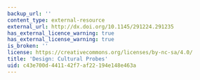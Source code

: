 ```yaml
---
backup_url: ''
content_type: external-resource
external_url: http://dx.doi.org/10.1145/291224.291235
has_external_licence_warning: true
has_external_license_warning: true
is_broken: ''
license: https://creativecommons.org/licenses/by-nc-sa/4.0/
title: 'Design: Cultural Probes'
uid: c43e700d-4411-42f7-af22-194e148e463a
---
```


